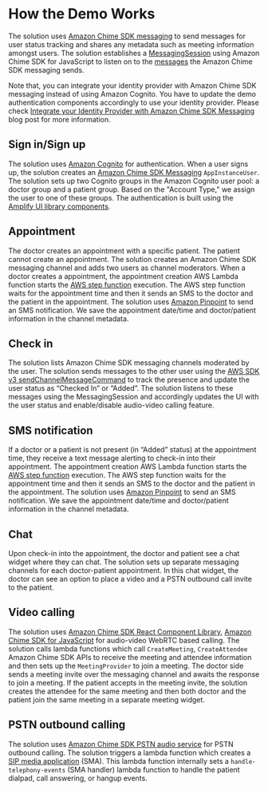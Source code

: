 # How the Demo Works

The solution uses [Amazon Chime SDK messaging](https://aws.amazon.com/blogs/business-productivity/integrate-your-identity-provider-with-amazon-chime-sdk-messaging/) to send messages for user status tracking and shares any metadata such as meeting information amongst users. The solution establishes a [MessagingSession](https://github.com/aws/amazon-chime-sdk-js#messaging-session) using Amazon Chime SDK for JavaScript to listen on to the [messages](https://docs.aws.amazon.com/chime-sdk/latest/dg/using-the-messaging-sdk.html#msg-types) the Amazon Chime SDK messaging sends.

Note that, you can integrate your identity provider with Amazon Chime SDK messaging instead of using Amazon Cognito. You have to update the demo authentication components accordingly to use your identity provider. Please check [Integrate your Identity Provider with Amazon Chime SDK Messaging](https://aws.amazon.com/blogs/business-productivity/integrate-your-identity-provider-with-amazon-chime-sdk-messaging/) blog post for more information.


## Sign in/Sign up

The solution uses [Amazon Cognito](https://aws.amazon.com/cognito/) for authentication. When a user signs up, the solution creates an [Amazon Chime SDK Messaging](https://docs.aws.amazon.com/chime-sdk/latest/dg/using-the-messaging-sdk.html) `AppInstanceUser`. The solution sets up two Cognito groups in the Amazon Cognito user pool: a doctor group and a patient group. Based on the "Account Type," we assign the user to one of these groups. The authentication is built using the [Amplify UI library components](https://docs.amplify.aws/lib/auth/getting-started/q/platform/js/).


## Appointment

The doctor creates an appointment with a specific patient. The patient cannot create an appointment. The solution creates an Amazon Chime SDK messaging channel and adds two users as channel moderators. When a doctor creates a appointment, the appointment creation AWS Lambda function starts the [AWS step function](https://aws.amazon.com/step-functions/getting-started/) execution. The AWS step function waits for the appointment time and then it sends an SMS to the doctor and the patient in the appointment. The solution uses [Amazon Pinpoint](https://aws.amazon.com/pinpoint/) to send an SMS notification. We save the appointment date/time and doctor/patient information in the channel metadata.


## Check in

The solution lists Amazon Chime SDK messaging channels moderated by the user. The solution sends messages to the other user using the [AWS SDK v3 sendChannelMessageCommand](https://docs.aws.amazon.com/AWSJavaScriptSDK/v3/latest/clients/client-chime-sdk-messaging/classes/sendchannelmessagecommand.html) to track the presence and update the user status as “Checked In” or “Added”. The solution listens to these messages using the MessagingSession and accordingly updates the UI with the user status and enable/disable audio-video calling feature.


## SMS notification

If a doctor or a patient is not present (in “Added” status) at the appointment time, they receive a text message alerting to check-in into their appointment. The appointment creation AWS Lambda function starts the [AWS step function](https://aws.amazon.com/step-functions/getting-started/) execution. The AWS step function waits for the appointment time and then it sends an SMS to the doctor and the patient in the appointment. The solution uses [Amazon Pinpoint](https://aws.amazon.com/pinpoint/) to send an SMS notification. We save the appointment date/time and doctor/patient information in the channel metadata.

## Chat

Upon check-in into the appointment, the doctor and patient see a chat widget where they can chat. The solution sets up separate messaging channels for each doctor-patient appointment. In this chat widget, the doctor can see an option to place a video and a PSTN outbound call invite to the patient.

## Video calling

The solution uses [Amazon Chime SDK React Component Library](https://aws.github.io/amazon-chime-sdk-component-library-react/?path=/story/introduction--page), [Amazon Chime SDK for JavaScript](https://github.com/aws/amazon-chime-sdk-js) for audio-video WebRTC based calling. The solution calls lambda functions which call `CreateMeeting`, `CreateAttendee` Amazon Chime SDK APIs to receive the meeting and attendee information and then sets up the `MeetingProvider` to join a meeting. The doctor side sends a meeting invite over the messaging channel and awaits the response to join a meeting. If the patient accepts in the meeting invite, the solution creates the attendee for the same meeting and then both doctor and the patient join the same meeting in a separate meeting widget.

## PSTN outbound calling

The solution uses [Amazon Chime SDK PSTN audio service](https://docs.aws.amazon.com/chime-sdk/latest/dg/build-lambdas-for-sip-sdk.html) for PSTN outbound calling. The solution triggers a lambda function which creates a [SIP media application](https://docs.aws.amazon.com/chime/latest/APIReference/API_CreateSipMediaApplication.html) (SMA). This lambda function internally sets a `handle-telephony-events` (SMA handler) lambda function  to handle the patient dialpad, call answering, or hangup events.
